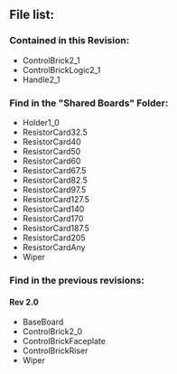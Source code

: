 ## File list:  

### Contained in this Revision:  

* ControlBrick2_1
* ControlBrickLogic2_1
* Handle2_1

### Find in the "Shared Boards" Folder:

* Holder1_0
* ResistorCard32.5
* ResistorCard40
* ResistorCard50
* ResistorCard60
* ResistorCard67.5
* ResistorCard82.5
* ResistorCard97.5
* ResistorCard127.5
* ResistorCard140
* ResistorCard170
* ResistorCard187.5
* ResistorCard205
* ResistorCardAny
* Wiper

### Find in the previous revisions:

#### Rev 2.0

* BaseBoard
* ControlBrick2_0
* ControlBrickFaceplate
* ControlBrickRiser
* Wiper
